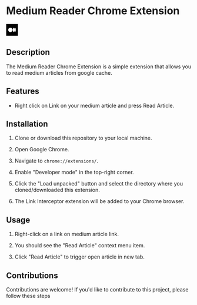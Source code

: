 # Medium Reader Chrome Extension

![Extension Icon](images/icon32.png)

## Description

The Medium Reader Chrome Extension is a simple extension that allows you to read medium articles from google cache.

## Features

- Right click on Link on your medium article and press Read Article.

## Installation

1. Clone or download this repository to your local machine.

2. Open Google Chrome.

3. Navigate to `chrome://extensions/`.

4. Enable "Developer mode" in the top-right corner.

5. Click the "Load unpacked" button and select the directory where you cloned/downloaded this extension.

6. The Link Interceptor extension will be added to your Chrome browser.

## Usage

1. Right-click on a link on medium article link.

2. You should see the "Read Article" context menu item.

3. Click "Read Article" to trigger open article in new tab.


## Contributions

Contributions are welcome! If you'd like to contribute to this project, please follow these steps
